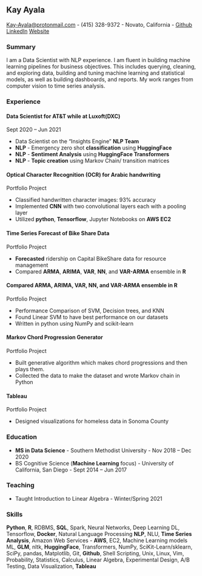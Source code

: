 ## Kay Ayala

Kay-Ayala@protonmail.com \- (415) 328-9372 \- Novato, California \- [Github](https://kaysdata.github.io/) [LinkedIn](https://kaysdata.github.io/) [Website](https://kaysdata.github.io/)


### Summary
I am a Data Scientist with NLP experience. I am fluent in building machine learning pipelines for business objectives. This includes querying, cleaning, and exploring data, building and tuning machine learning and statistical models, as well as building dashboards, and reports. My work ranges from computer vision to time series analysis.

### Experience

#### Data Scientist for AT&T while at Luxoft(DXC)
Sept 2020 – Jun 2021

* Data Scientist on the “Insights Engine” **NLP Team**
* **NLP** - Emergency zero shot **classification** using **HuggingFace**
* **NLP** - **Sentiment Analysis** using **HuggingFace Transformers**
* **NLP** - **Topic creation** using Markov Chain/ transition matrices

#### Optical Character Recognition (OCR) for Arabic handwriting 
Portfolio Project

* Classified handwritten character images: 93% accuracy
* Implemented **CNN** with two convolutional layers each with a pooling layer 
* Utilized **python**, **Tensorflow**, Jupyter Notebooks on **AWS EC2**

#### Time Series Forecast of Bike Share Data
Portfolio Project

* **Forecasted** ridership on Capital BikeShare data for resource management
* Compared **ARMA**, **ARIMA**, **VAR**, **NN**, and **VAR-ARMA** ensemble in **R**

#### Compared ARMA, ARIMA, VAR, NN, and VAR-ARMA ensemble in R
Portfolio Project

* Performance Comparison of SVM, Decision trees, and KNN                          
* Found Linear SVM to have best performance on our datasets
* Written in python using NumPy and scikit-learn

#### Markov Chord Progression Generator 
Portfolio Project

* Built generative algorithm which makes chord progressions and then plays them. 
* Collected the data to make the dataset and wrote Markov chain in Python

#### Tableau								            
Portfolio Project

* Designed visualizations for homeless data in Sonoma County 

### Education 

*  **MS in Data Science** - Southern Methodist University - Nov 2018 – Dec 2020                                                                
* BS Cognitive Science (**Machine Learning** focus) - University of California, San Diego - Sept 2014 – Jun 2017                                                   

		
### Teaching  

* Taught Introduction to Linear Algebra - Winter/Spring 2021
                                                             
### Skills 
**Python**, **R**, RDBMS, **SQL**, Spark, Neural Networks, Deep Learning DL, Tensorflow, **Docker**, Natural Language Processing **NLP**, NLU, **Time Series Analysis**, Amazon Web Services - **AWS**, EC2,  Machine Learning models ML, **GLM**, nltk, **HuggingFace**, Transformers, NumPy, SciKit-Learn/sklearn, SciPy, pandas, Matplotlib, Git, **Github**, Shell Scripting, Unix, Linux, Vim, Probability, Statistics, Calculus, Linear Algebra, Experimental Design, A/B Testing, Data Visualization, **Tableau**